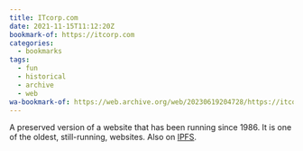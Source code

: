 ```yaml
---
title: ITcorp.com
date: 2021-11-15T11:12:20Z
bookmark-of: https://itcorp.com
categories:
  - bookmarks
tags:
  - fun
  - historical
  - archive
  - web
wa-bookmark-of: https://web.archive.org/web/20230619204728/https://itcorp.com/
---
```


A preserved version of a website that has been running since 1986. It is one of the oldest, still-running, websites. Also on [IPFS](ipfs://bafybeie47oohr22jwkkxnmjmde2kvczf3a6skrtl2okodj7y6vsd7strmy).
